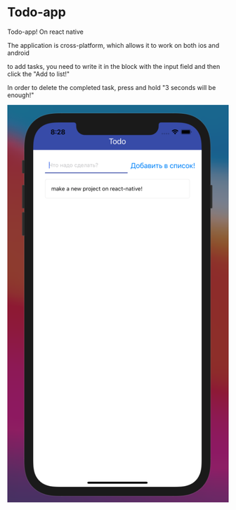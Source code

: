 # Todo-app
Todo-app! 
On react native

The application is cross-platform, which allows it to work on both ios and android

to
add tasks, you need to write it in the block with the input field and then click the "Add to list!"

In order to delete the completed task, press and hold "3 seconds will be enough!"

![example](https://github.com/SkEldar/Todo-app/blob/main/%D0%A1%D0%BD%D0%B8%D0%BC%D0%BE%D0%BA%20%D1%8D%D0%BA%D1%80%D0%B0%D0%BD%D0%B0%202021-01-15%20%D0%B2%208.28.13%20PM.png)
